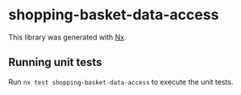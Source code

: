 # shopping-basket-data-access

This library was generated with [Nx](https://nx.dev).

## Running unit tests

Run `nx test shopping-basket-data-access` to execute the unit tests.
